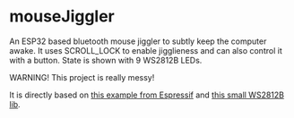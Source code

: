 # mouseJiggler
An ESP32 based bluetooth mouse jiggler to subtly keep the computer awake.
It uses SCROLL_LOCK to enable jigglieness and can also control it with a button.
State is shown with 9 WS2812B LEDs.

WARNING! This project is really messy!

It is directly based on [this example from Espressif](https://github.com/espressif/esp-idf/tree/master/examples/bluetooth/bluedroid/ble/ble_hid_device_demo) and [this small WS2812B lib](https://github.com/JSchaenzle/ESP32-NeoPixel-WS2812-RMT).

